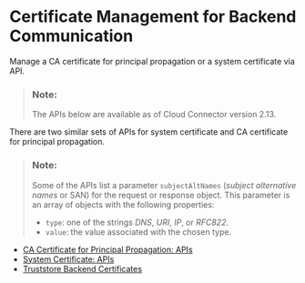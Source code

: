 <!-- loio7a74c144076f4b3aac84df0ff9556081 -->

# Certificate Management for Backend Communication

Manage a CA certificate for principal propagation or a system certificate via API.

> ### Note:  
> The APIs below are available as of Cloud Connector version 2.13.

There are two similar sets of APIs for system certificate and CA certificate for principal propagation.

> ### Note:  
> Some of the APIs list a parameter `subjectAltNames` \(*subject alternative names* or SAN\) for the request or response object. This parameter is an array of objects with the following properties:
> 
> -   `type`: one of the strings *DNS*, *URI*, *IP*, or *RFC822*.
> -   `value`: the value associated with the chosen type.

-   [CA Certificate for Principal Propagation: APIs](ca-certificate-for-principal-propagation-apis-0c4a958.md)
-   [System Certificate: APIs](system-certificate-apis-236c084.md)
-   [Truststore Backend Certificates](truststore-backend-certificates-e8f309f.md)


